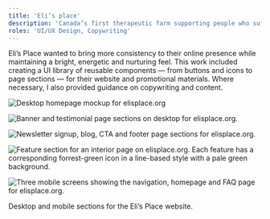 ```yaml
---
title: 'Eli’s place'
description: 'Canada’s first therapeutic farm supporting people who suffer from mental illness.'
roles: 'UI/UX Design, Copywriting'
---
```


Eli’s Place wanted to bring more consistency to their online presence while maintaining a bright, energetic and nurturing feel. This work included creating a UI library of reusable components — from buttons and icons to page sections — for their website and promotional materials. Where necessary, I also provided guidance on copywriting and content.

![Desktop homepage mockup for elisplace.org](/images/elisplace/EP-Desktop-Home.png)

![Banner and testimonial page sections on desktop for elisplace.org.](/images/elisplace/EP-Desktop-Testimonial.png)

![Newsletter signup, blog, CTA and footer page sections for elisplace.org.](/images/elisplace/EP-Desktop-Footer.png)

![Feature section for an interior page on elisplace.org. Each feature has a corresponding forrest-green icon in a line-based style with a pale green background.](/images/elisplace/EP-Desktop-GettingToOpenDoors.png)

![Three mobile screens showing the navigation, homepage and FAQ page for elisplace.org.](/images/elisplace/EP-Mobile.jpg)

<p class="caption">Desktop and mobile sections for the Eli’s Place website.</p>
